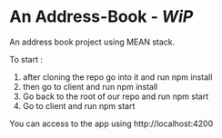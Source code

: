 # An Address-Book - *WiP*
An address book project using MEAN stack.

To start :

1. after cloning the repo go into it and run npm install
2. then go to client and run npm install
3. Go back to the root of our repo and run npm start
4. Go to client and run npm start

You can access to the app using http://localhost:4200
